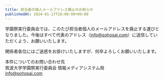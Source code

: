 ```yaml
---
title: 担当者の個人メールアドレス廃止のお知らせ
publishedAt: 2024-01-17T18:00:00+09:00
---
```


学園祭実行委員会では、このたび担当者個人のメールアドレスを廃止する運びとなりました。今後はすべて代表のアドレス（info@sohosai.com）に送信していただくよう、お願いいたします。

関係者各位にはご迷惑をお掛けいたしますが、何卒よろしくお願いいたします。

本件についてのお問い合わせ先  
筑波大学学園祭実行委員会 情報メディアシステム局  
info@sohosai.com
